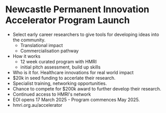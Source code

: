 # Newcastle Permanent Innovation Accelerator Program Launch

- Select early career researchers to give tools for developing ideas into the community.
    - Translational impact
    - Commercialisation pathway
- How it works
    - 12 week curated program with HMRI
    - initial pitch assessment, build up skills
- Who is it for. Healthcare innovations for real world impact
- $20k in seed funding to accerlate their research.
- Specialist training, networking opportunities.
- Chance to compete for $200k award to further develop their research.
- Continued access to HMRI's network
- EOI opens 17 March 2025 - Program commences May 2025.
- hmri.org.au/accelerator